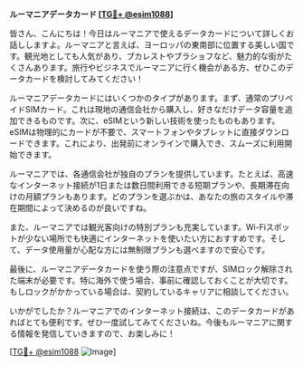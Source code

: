 **ルーマニアデータカード [[TG💪+ @esim1088](https://t.me/s/esim1088)]**

皆さん、こんにちは！今日はルーマニアで使えるデータカードについて詳しくお話ししますよ。ルーマニアと言えば、ヨーロッパの東南部に位置する美しい国です。観光地としても人気があり、ブカレストやブラショフなど、魅力的な街がたくさんあります。旅行やビジネスでルーマニアに行く機会がある方、ぜひこのデータカードを検討してみてください！

ルーマニアデータカードにはいくつかのタイプがあります。まず、通常のプリペイドSIMカード。これは現地の通信会社から購入し、好きなだけデータ容量を追加できるものです。次に、eSIMという新しい技術を使ったものもあります。eSIMは物理的にカードが不要で、スマートフォンやタブレットに直接ダウンロードできます。これにより、出発前にオンラインで購入でき、スムーズに利用開始できます。

ルーマニアでは、各通信会社が独自のプランを提供しています。たとえば、高速なインターネット接続が1日または数日間利用できる短期プランや、長期滞在向けの月額プランもあります。どのプランを選ぶかは、あなたの旅のスタイルや滞在期間によって決めるのが良いですね。

また、ルーマニアでは観光客向けの特別プランも充実しています。Wi-Fiスポットが少ない場所でも快適にインターネットを使いたい方におすすめです。そして、データ使用量が心配な方には無制限プランも選べますので安心です。

最後に、ルーマニアデータカードを使う際の注意点ですが、SIMロック解除された端末が必要です。特に海外で使う場合、事前に確認しておくことが大切です。もしロックがかかっている場合は、契約しているキャリアに相談してください。

いかがでしたか？ルーマニアでのインターネット接続は、このデータカードがあればとても便利です。ぜひ一度試してみてくださいね。今後もルーマニアに関する情報を発信していきますので、お楽しみに！

[[TG💪+ @esim1088](https://t.me/s/esim1088) ![Image](https://i.postimg.cc/Y0z9fWf4/image.png)]